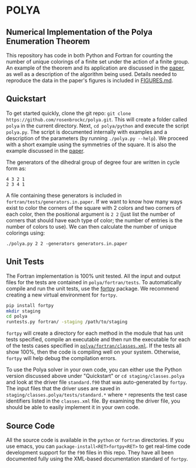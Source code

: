 POLYA
======

Numerical Implementation of the Polya Enumeration Theorem
------

This repository has code in both Python and Fortran for counting the number of unique colorings of a finite set under the action of a finite group. An example of the theorem and its application are discussed in the [paper](https://github.com/rosenbrockc/polya/blob/master/docs/polyaenum.pdf), as well as a description of the algorithm being used. Details needed to reproduce the data in the paper's figures is included in [FIGURES.md](FIGURES.md).

Quickstart
------

To get started quickly, clone the git repo: `git clone https://github.com/rosenbrockc/polya.git`. This will create a folder called `polya` in the current directory. Next, `cd polya/python` and execute the script `polya.py`. The script is documented internally with examples and a description of the parameters (by running `./polya.py --help`). We proceed with a short example using the symmetries of the square. It is also the example discussed in the [paper](https://github.com/rosenbrockc/polya/blob/master/docs/polyaenum.pdf).

The generators of the dihedral group of degree four are written in cycle form as:

```
4 3 2 1
2 3 4 1
```

A file containing these generators is included in `fortran/tests/generators.in.paper`. If we want to know how many ways exist to color the corners of the square with 2 colors and two corners of each color, then the positional argument is `2 2` (just list the number of corners that should have each type of color; the number of entries is the number of colors to use). We can then calculate the number of unique colorings using:

```
./polya.py 2 2 -generators generators.in.paper
```

Unit Tests
------

The Fortran implementation is 100% unit tested. All the input and output files for the tests are contained in `polya/fortran/tests`. To automatically compile and run the unit tests, use the [fortpy](https://github.com/rosenbrockc/fortpy) package. We recommend creating a new virtual environment for `fortpy`.

```bash
pip install fortpy
mkdir staging
cd polya
runtests.py fortran/ -staging /path/to/staging
```

`fortpy` will create a directory for each method in the module that has unit tests specified, compile an executable and then run the executable for each of the tests cases specified in [`polya/fortran/classes.xml`](https://github.com/rosenbrockc/polya/blob/master/fortran/classes.xml). If the tests all show 100%, then the code is compiling well on your system. Otherwise, `fortpy` will help debug the compilation errors.

To use the Polya solver in your own code, you can either use the Python version discussed above under "Quickstart" or `cd staging/classes.polya` and look at the driver file `standard.f90` that was auto-generated by `fortpy`. The input files that the driver uses are saved in `staging/classes.polya/tests/standard.*` where `*` represents the test case identifiers listed in the `classes.xml` file. By examining the driver file, you should be able to easily implement it in your own code.

Source Code
------

All the source code is available in the `python` or `fortran` directories. If you use emacs, you can `package-install<RET>fortpy<RET>` to get real-time code development support for the `f90` files in this repo. They have all been documented fully using the XML-based documentation standard of `fortpy`.